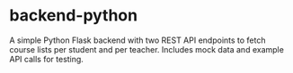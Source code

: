 # backend-python
A simple Python Flask backend with two REST API endpoints to fetch course lists per student and per teacher. Includes mock data and example API calls for testing.
